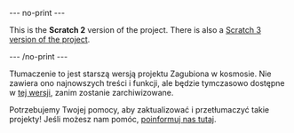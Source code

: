 --- no-print ---

This is the **Scratch 2** version of the project. There is also a [Scratch 3 version of the project](https://projects.raspberrypi.org/pl-PL/projects/lost-in-space).

--- /no-print ---

Tłumaczenie to jest starszą wersją projektu Zagubiona w kosmosie. Nie zawiera ono najnowszych treści i funkcji, ale będzie tymczasowo dostępne w [tej wersji](images/lost-in-space-pl-PL.pdf), zanim zostanie zarchiwizowane. 

Potrzebujemy Twojej pomocy, aby zaktualizować i przetłumaczyć takie projekty! Jeśli możesz nam pomóc, [poinformuj nas tutaj](http://rpf.io/translators).

